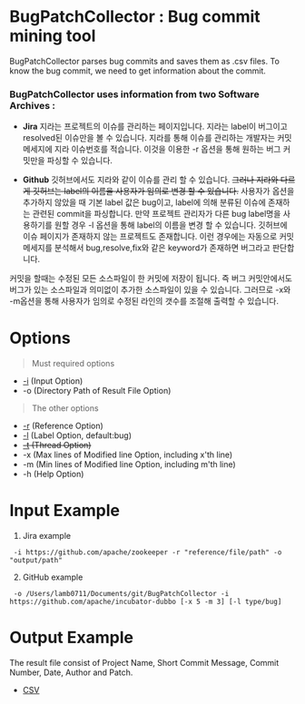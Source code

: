 # BugPatchCollector : Bug commit mining tool
BugPatchCollector parses bug commits and saves them as .csv files. To know the bug commit, we need to get information about the commit.

### BugPatchCollector uses information from two Software Archives :

* **Jira**
지라는 프로젝트의 이슈를 관리하는 페이지입니다. 지라는 label이 버그이고 resolved된 이슈만을 볼 수 있습니다. 지라를 통해 이슈를 관리하는 개발자는 커밋 메세지에 지라 이슈번호를 적습니다. 이것을 이용한 -r 옵션을 통해 원하는 버그 커밋만을 파싱할 수 있습니다.

* **Github**
깃허브에서도 지라와 같이 이슈를 관리 할 수 있습니다. ~~그러나 지라와 다르게 깃허브는 label의 이름을 사용자가 임의로 변경 할 수 있습니다.~~ 사용자가 옵션을 추가하지 않았을 때 기본 label 값은 bug이고, label에 의해 분류된 이슈에 존재하는 관련된 commit을 파싱합니다. 만약 프로젝트 관리자가 다른 bug label명을 사용하기를 원할 경우 -l 옵션을 통해 label의 이름을 변경 할 수 있습니다. 깃허브에 이슈 페이지가 존재하지 않는 프로젝트도 존재합니다. 이런 경우에는 자동으로 커밋 메세지를 분석해서 bug,resolve,fix와 같은 keyword가 존재하면 버그라고 판단합니다.

커밋을 할때는 수정된 모든 소스파일이 한 커밋에 저장이 됩니다. 즉 버그 커밋안에서도 버그가 있는 소스파일과 의미없이 추가한 소스파일이 있을 수 있습니다. 그러므로 -x와 -m옵션을 통해 사용자가 임의로 수정된 라인의 갯수를 조절해 출력할 수 있습니다.
# Options
>Must required options 
* [-i](https://github.com/HGUISEL/BugPatchCollector/issues/4) (Input Option)
* -o (Directory Path of Result File Option)
>The other options
* [-r](https://github.com/HGUISEL/BugPatchCollector/issues/5) (Reference Option)
* [-l](https://github.com/HGUISEL/BugPatchCollector/issues/7) (Label Option, default:bug)
* ~~[-t](https://github.com/HGUISEL/BugPatchCollector/issues/8) (Thread Option)~~
* -x (Max lines of Modified line Option, including x'th line)
* -m (Min lines of Modified line Option, including m'th line)
* -h (Help Option)


# Input Example
1. Jira example
<pre><code> -i https://github.com/apache/zookeeper -r "reference/file/path" -o "output/path" </code></pre>
2. GitHub example
<pre><code> -o /Users/lamb0711/Documents/git/BugPatchCollector -i https://github.com/apache/incubator-dubbo [-x 5 -m 3] [-l type/bug] </code></pre>

# Output Example
The result file consist of Project Name, Short Commit Message, Commit Number, Date, Author and Patch.
* [CSV](https://github.com/HGUISEL/BugPatchCollector/issues/1)

